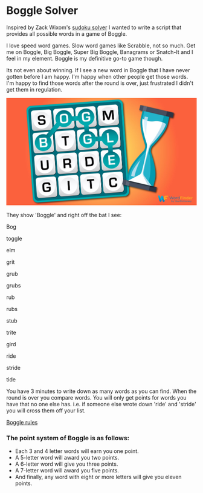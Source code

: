 # Boggle Solver
Inspired by Zack Wixom's [sudoku solver](https://github.com/z-wix/sudoku) I wanted to write a script that provides all possible words in a game of Boggle.

I love speed word games. Slow word games like Scrabble, not so much. Get me on Boggle, Big Boggle, Super Big Boggle, Banagrams or Snatch-It and I feel in my element. Boggle is my definitive go-to game though.

Its not even about winning. If I see a new word in Boggle that I have never gotten before I am happy. I'm happy when other people get those words. I'm happy to find those words after the round is over, just frustrated I didn't get them in regulation.

![](https://github.com/DerekCall/boggle_solver/blob/main/images/boggle_pic.png)

They show 'Boggle' and right off the bat I see:

Bog

toggle

elm

grit

grub

grubs

rub

rubs

stub

trite

gird

ride

stride

tide

You have 3 minutes to write down as many words as you can find. When the round is over you compare words. You will only get points for words you have that no one else has. i.e. if someone else wrote down 'ride' and 'stride' you will cross them off your list.

[Boggle rules](https://groupgames101.com/boggle-rules/)

### The point system of Boggle is as follows:
- Each 3 and 4 letter words will earn you one point.
- A 5-letter word will award you two points.
- A 6-letter word will give you three points.
- A 7-letter word will award you five points.
- And finally, any word with eight or more letters will give you eleven points.
